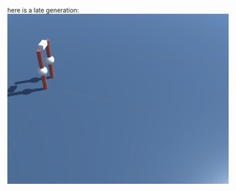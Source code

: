 here is a late generation:
![alt text][late]

[late]: https://github.com/antonivlev/Evol3d/raw/master/Markdown/late.gif "late generation"
